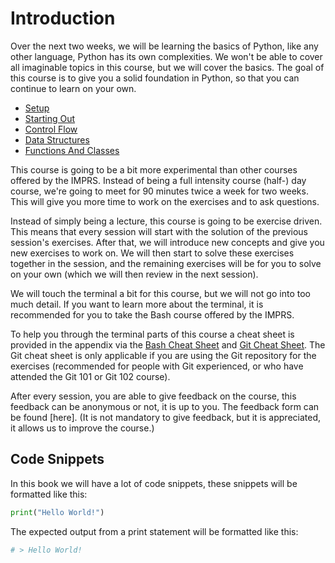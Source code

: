 # Introduction

Over the next two weeks, we will be learning the basics of Python, like any other language, Python has its own
complexities. We won't be able to cover all imaginable topics in this course, but we will cover the basics. The goal of
this course is to give you a solid foundation in Python, so that you can continue to learn on your own.

* [Setup](../01-setup)
* [Starting Out](../02-starting-out)
* [Control Flow](../03-control-flow)
* [Data Structures](../04-data-structures)
* [Functions And Classes](../05-functions-and-classes)

This course is going to be a bit more experimental than other courses offered by the IMPRS. Instead of being a full
intensity course (half-) day course, we're going to meet for 90 minutes twice a week for two weeks. This will give you
more time to work on the exercises and to ask questions.

Instead of simply being a lecture, this course is going to be exercise driven. This means that every session will start
with the solution of the previous session's exercises. After that, we will introduce new concepts and give you new
exercises to work on. We will then start to solve these exercises together in the session, and the remaining exercises
will be for you to solve on your own (which we will then review in the next session).

We will touch the terminal a bit for this course, but we will not go into too much detail. If you want to learn more
about the terminal, it is recommended for you to take the Bash course offered by the IMPRS.

To help you through the terminal parts of this course a cheat sheet is provided in the appendix via
the [Bash Cheat Sheet](../06-appendix/00-bash-cheat-sheet.md)
and [Git Cheat Sheet](../06-appendix/01-git-cheat-sheet.md). The Git cheat sheet is only applicable if you are using the
Git repository for the exercises (recommended for people with Git experienced, or who have attended the Git 101 or Git
102 course).

After every session, you are able to give feedback on the course, this feedback can be anonymous or not, it is up to
you. The feedback form can be found [here]. (It is not mandatory to give feedback, but it is appreciated, it allows us
to improve the course.)


## Code Snippets

In this book we will have a lot of code snippets, these snippets will be formatted like this:

```python
print("Hello World!")
```

The expected output from a print statement will be formatted like this:

```python
# > Hello World!
```
